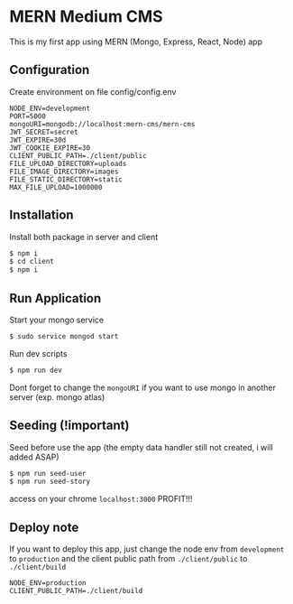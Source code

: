 # MERN Medium CMS
This is my first app using MERN (Mongo, Express, React, Node) app

## Configuration

Create environment on file config/config.env

    NODE_ENV=development
    PORT=5000
    mongoURI=mongodb://localhost:mern-cms/mern-cms
    JWT_SECRET=secret
    JWT_EXPIRE=30d
    JWT_COOKIE_EXPIRE=30
    CLIENT_PUBLIC_PATH=./client/public
    FILE_UPLOAD_DIRECTORY=uploads
    FILE_IMAGE_DIRECTORY=images
    FILE_STATIC_DIRECTORY=static
    MAX_FILE_UPLOAD=1000000


## Installation

Install both package in server and client
```sh
$ npm i
$ cd client
$ npm i
```

## Run Application
Start your mongo service
```sh
$ sudo service mongod start
```
Run dev scripts
```sh
$ npm run dev
```

Dont forget to change the `mongoURI` if you want to use mongo in another server (exp. mongo atlas)

## Seeding (!important)

Seed before use the app (the empty data handler still not created, i will added ASAP)
```sh
$ npm run seed-user
$ npm run seed-story
```

access on your chrome `localhost:3000`
PROFIT!!!

## Deploy note

If you want to deploy this app, just change the node env from `development` to `production` and the client public path from `./client/public` to `./client/build`

    NODE_ENV=production
    CLIENT_PUBLIC_PATH=./client/build